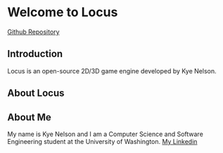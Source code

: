 # Welcome to Locus
[Github Repository](https://github.com/kyenel64/Locus-Engine)

## Introduction
Locus is an open-source 2D/3D game engine developed by Kye Nelson.

## About Locus

## About Me
My name is Kye Nelson and I am a Computer Science and Software Engineering student at the University of Washington.
[My Linkedin](https://www.linkedin.com/in/kye-nelson/)
